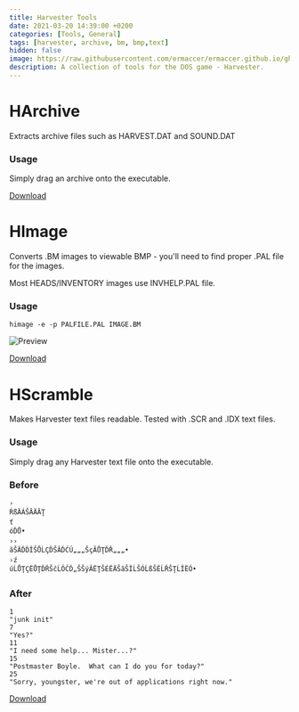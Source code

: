 ```yaml
---
title: Harvester Tools
date: 2021-03-20 14:39:00 +0200
categories: [Tools, General]
tags: [harvester, archive, bm, bmp,text]  
hidden: false
image: https://raw.githubusercontent.com/ermaccer/ermaccer.github.io/gh-pages/assets/tools/harvest/harvester_tools.jpg
description: A collection of tools for the DOS game - Harvester.
---
```



# HArchive

Extracts archive files such as HARVEST.DAT and SOUND.DAT

### Usage
Simply drag an archive onto the executable.

[Download](https://github.com/ermaccer/HArchive/releases/)


# HImage
Converts .BM images to viewable BMP - you'll need to
find proper .PAL file for the images.

Most HEADS/INVENTORY images use INVHELP.PAL file.

### Usage

```himage -e -p PALFILE.PAL IMAGE.BM```


![Preview](https://raw.githubusercontent.com/ermaccer/ermaccer.github.io/gh-pages/assets/tools/harvest/himage_preview.png)

[Download](https://github.com/ermaccer/HImage/releases)




# HScramble
Makes Harvester text files readable.
Tested with .SCR and .IDX text files.

### Usage
Simply drag any Harvester text file onto the executable.

### Before
```
›
ŔßÄÁŠĂÄĂŢ
ť
óĎŮ•
››
ăŠÄĎĎÎŠŮĹÇĎŠÂĎĆÚ„„„ŠçĂŮŢĎŘ„„„•
›ź
úĹŮŢÇËŮŢĎŘŠčĹÓĆĎ„ŠŠýÂËŢŠÉËÄŠăŠÎĹŠÓĹßŠĚĹŘŠŢĹÎËÓ•
```

### After

```
1
"junk init"
7
"Yes?"
11
"I need some help... Mister...?"
15
"Postmaster Boyle.  What can I do you for today?"
25
"Sorry, youngster, we're out of applications right now."
```
[Download](https://github.com/ermaccer/HScramble/releases)
